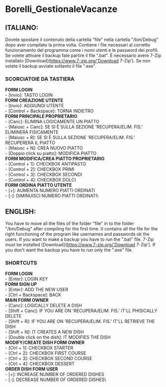 # Borelli_GestionaleVacanze
## ITALIANO:
Dovete spostare il contenuto della cartella "file" nella cartella "/bin/Debug" dopo aver compilato la prima volta. Contiene i file necessari al corretto funzionamento del programma come i nomi utenti e le password dei profili.
Se volete attivare il backup fate partire il file ".bat". È necessario avere 7-Zip installato [Download](https://www.7-zip.org/'Download 7-Zip'). Se non volete il backup avviate soltanto il file ".exe".

### SCORCIATOIE DA TASTIERA

**FORM LOGIN**\
	- [Invio]: TASTO LOGIN\
**FORM CREAZIONE UTENTE**\
	- [Invio]: AGGIUNGI UTENTE\
	- [Control + Backspace]: TORNA INDIETRO\
**FORM PRINCIPALE PROPRIETARIO**\
	- [Canc]: ELIMINA LOGICAMENTE UN PIATTO\
	- [Maiusc + Canc]: SE SI È SULLA SEZIONE 'RECUPERA/ELIM. FIS.' ELIMINERÀ FISICAMENTE\
	- [Maiusc + R]: SE SI È SULLA SEZIONE 'RECUPERA/ELIM. FIS.' RECUPERERÀ IL PIATTO\
	- [Maiusc + N]: CREA NUOVO PIATTO\
	- [Doppio click su piatto]: MODIFICA PIATTO\
**FORM MODIFICA/CREA PIATTO PROPRIETARIO**\
	- [Control + 1]: CHECKBOX ANTIPASTO\
	- [Control + 2]: CHECKBOX PRIMI\
	- [Control + 3]: CHECKBOX SECONDI\
	- [Control + 4]: CHECKBOX DOLCI\
**FORM ORDINA PIATTO UTENTE**\
	- [+]: AUMENTA NUMERO PIATTI ORDINATI\
	- [-]: DIMINUISCI NUMERO PIATTI ORDINATI\

## ENGLISH:
You have to move all the files of the folder "file" in to the folder "/bin/Debug" after compiling for the first time. It contains all the file for the right functioning of the program like usernames and passwords ok the users. 
If you want to make a backup you have to run the ".bat" file. 7-Zip must be installed [Download](https://www.7-zip.org/'Download 7-Zip'). If you don't want the backup you have to run only the ".exe" file.

### SHORTCUTS

**FORM LOGIN**\
	- [Enter]: LOGIN KEY\
**FORM SIGN UP**\
	- [Enter]: ADD THE NEW USER\
	- [Ctrl + Backspace]: BACK\
**MAIN FORM OWNER**\
	- [Canc]: LOGICALLY DELETE A DISH\
	- [Shift + Canc]: IF YOU ARE ON 'RECUPERA/ELIM. FIS.' IT'LL PHISICALLY DELETE\
	- [Shift + R]: IF YOU ARE ON 'RECUPERA/ELIM. FIS.' IT'LL RETRIEVE THE DISH\
	- [Shift + N]: IT CREATES A NEW DISH\
	- [Double click on the dish]: IT MODIFIES THE DISH\
**MODIFY/CREATE DISH FORM OWNER**\
	- [Ctrl + 1]: CHECKBOX STARTER\
	- [Ctrl + 2]: CHECKBOX FIRST COURSE\
	- [Ctrl + 3]: CHECKBOX SECOND COURSE\
	- [Ctrl + 4]: CHECKBOX DESSERT\
**ORDER DISH FORM USER**\
	- [+]: INCREASE NUMBER OF ORDERED DISHES\
	- [-]: DECREASE NUMBER OF ORDERED DISHES\